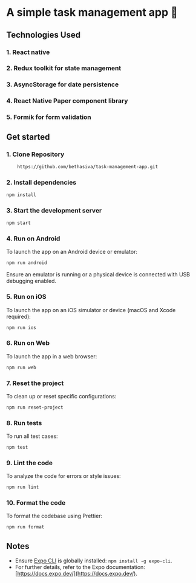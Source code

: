 # A simple task management app 👋

## Technologies Used
### 1. React native
### 2. Redux toolkit for state management
### 3. AsyncStorage for date persistence
### 4. React Native Paper component library
### 5. Formik for form validation


## Get started

### 1. Clone Repository
```bash
    https://github.com/bethasiva/task-management-app.git
```


### 2. Install dependencies

```bash
npm install
```

### 3. Start the development server

```bash
npm start
```

### 4. Run on Android

To launch the app on an Android device or emulator:
```bash
npm run android
```
Ensure an emulator is running or a physical device is connected with USB debugging enabled.

### 5. Run on iOS

To launch the app on an iOS simulator or device (macOS and Xcode required):
```bash
npm run ios
```

### 6. Run on Web

To launch the app in a web browser:
```bash
npm run web
```

### 7. Reset the project

To clean up or reset specific configurations:
```bash
npm run reset-project
```

### 8. Run tests

To run all test cases:
```bash
npm test
```

### 9. Lint the code

To analyze the code for errors or style issues:
```bash
npm run lint
```

### 10. Format the code

To format the codebase using Prettier:
```bash
npm run format
```

## Notes
- Ensure [Expo CLI](https://expo.dev/) is globally installed: `npm install -g expo-cli`.
- For further details, refer to the Expo documentation: [https://docs.expo.dev/](https://docs.expo.dev/).

